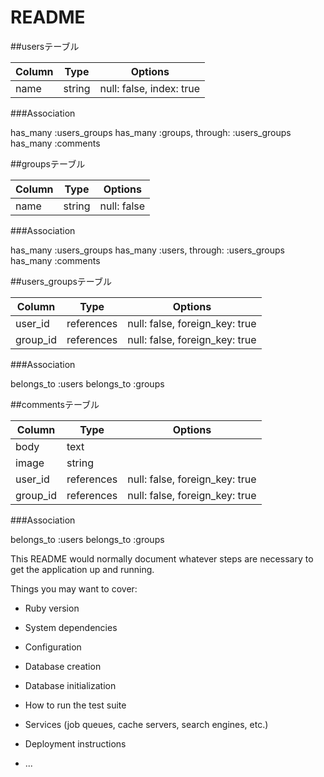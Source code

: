 # README

##usersテーブル

|Column|Type|Options|
|------|----|-------|
|name|string|null: false, index: true|


###Association

has_many :users_groups
has_many :groups, through: :users_groups
has_many :comments

##groupsテーブル

|Column|Type|Options|
|------|----|-------|
|name|string|null: false|


###Association

has_many :users_groups
has_many :users, through: :users_groups
has_many :comments

##users_groupsテーブル

|Column|Type|Options|
|------|----|-------|
|user_id|references|null: false, foreign_key: true|
|group_id|references|null: false, foreign_key: true|

###Association

belongs_to :users
belongs_to :groups

##commentsテーブル

|Column|Type|Options|
|------|----|-------|
|body|text|
|image|string|
|user_id|references|null: false, foreign_key: true|
|group_id|references|null: false, foreign_key: true|

###Association

belongs_to :users
belongs_to :groups

This README would normally document whatever steps are necessary to get the
application up and running.

Things you may want to cover:

* Ruby version

* System dependencies

* Configuration

* Database creation

* Database initialization

* How to run the test suite

* Services (job queues, cache servers, search engines, etc.)

* Deployment instructions

* ...